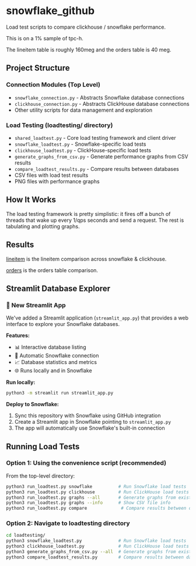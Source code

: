 # snowflake_github

Load test scripts to compare clickhouse / snowflake performance.

This is on a 1% sample of tpc-h.

The lineitem table is roughly 160meg and the orders table is 40 meg.

## Project Structure

### Connection Modules (Top Level)
- `snowflake_connection.py` - Abstracts Snowflake database connections
- `clickhouse_connection.py` - Abstracts ClickHouse database connections
- Other utility scripts for data management and exploration

### Load Testing (loadtesting/ directory)
- `shared_loadtest.py` - Core load testing framework and client driver
- `snowflake_loadtest.py` - Snowflake-specific load tests  
- `clickhouse_loadtest.py` - ClickHouse-specific load tests
- `generate_graphs_from_csv.py` - Generate performance graphs from CSV results
- `compare_loadtest_results.py` - Compare results between databases
- CSV files with load test results
- PNG files with performance graphs

## How It Works

The load testing framework is pretty simplistic: it fires off a bunch of threads that wake up every 1/qps seconds and send a request. The rest is tabulating and plotting graphs.

## Results

[lineitem](https://github.com/ramaswamy11703/snowflake_github/blob/main/loadtesting/loadtest_comparison_lineitem.png) is the lineitem comparison across snowflake & clickhouse.

[orders](https://github.com/ramaswamy11703/snowflake_github/blob/main/loadtesting/loadtest_comparison_orders.png) is the orders table comparison.

## Streamlit Database Explorer

### 🚀 New Streamlit App
We've added a Streamlit application (`streamlit_app.py`) that provides a web interface to explore your Snowflake databases.

**Features:**
- 📊 Interactive database listing
- 🔗 Automatic Snowflake connection
- 📈 Database statistics and metrics
- 🌐 Runs locally and in Snowflake

**Run locally:**
```bash
python3 -m streamlit run streamlit_app.py
```

**Deploy to Snowflake:**
1. Sync this repository with Snowflake using GitHub integration
2. Create a Streamlit app in Snowflake pointing to `streamlit_app.py`
3. The app will automatically use Snowflake's built-in connection

## Running Load Tests

### Option 1: Using the convenience script (recommended)

From the top-level directory:

```bash
python3 run_loadtest.py snowflake          # Run Snowflake load tests
python3 run_loadtest.py clickhouse         # Run ClickHouse load tests
python3 run_loadtest.py graphs --all       # Generate graphs from existing results
python3 run_loadtest.py graphs --info      # Show CSV file info
python3 run_loadtest.py compare             # Compare results between databases
```

### Option 2: Navigate to loadtesting directory

```bash
cd loadtesting/
python3 snowflake_loadtest.py              # Run Snowflake load tests
python3 clickhouse_loadtest.py             # Run ClickHouse load tests
python3 generate_graphs_from_csv.py --all  # Generate graphs from existing results
python3 compare_loadtest_results.py        # Compare results between databases
```


